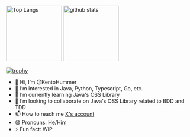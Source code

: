 <p align="left"> 
  <img alt="Top Langs" height="150px" src="https://github-readme-stats.vercel.app/api/top-langs/?username=KentoHummer&layout=compact&count_private=true&show_icons=true" />
  <img alt="github stats" height="150px" src="https://github-readme-stats.vercel.app/api?username=KentoHummer&count_private=true&show_icons=true&show_icons=true" />
</p>

[![trophy](https://github-profile-trophy.vercel.app/?username=KentoHummer&column=7
)](https://github.com/ryo-ma/github-profile-trophy)

- 👋 Hi, I’m @KentoHummer
- 👀 I’m interested in Java, Python, Typescript, Go, etc.
- 🌱 I’m currently learning Java's OSS Library
- 💞️ I’m looking to collaborate on Java's OSS Library related to BDD and TDD
- 📫 How to reach me [X's account](https://twitter.com/KentoHummer)
- 😄 Pronouns: He/Him
- ⚡ Fun fact: WIP

<!---
KentoHummer/KentoHummer is a ✨ special ✨ repository because its `README.md` (this file) appears on your GitHub profile.
You can click the Preview link to take a look at your changes.
--->
